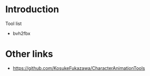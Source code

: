 # Introduction

Tool list

- bvh2fbx




# Other links
- https://github.com/KosukeFukazawa/CharacterAnimationTools
